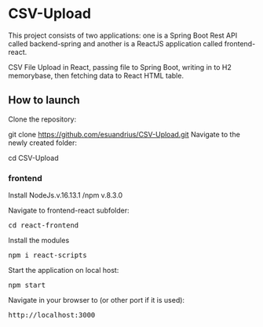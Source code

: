 # CSV-Upload

This project consists of two applications: one is a Spring Boot Rest API called  backend-spring and another is a ReactJS application called frontend-react.

CSV File Upload in React, passing file to Spring Boot, writing in to H2 memorybase, then fetching data to React HTML table.

## How to launch

Clone the repository:

git clone https://github.com/esuandrius/CSV-Upload.git
Navigate to the newly created folder:

cd CSV-Upload

### frontend

Install NodeJs.v.16.13.1 /npm v.8.3.0

Navigate to frontend-react subfolder:
<pre>cd react-frontend</pre>

Install the modules
<pre>npm i react-scripts</pre>

Start the application on local host:
<pre>npm start</pre>

Navigate in your browser to (or other port if it is used):
<pre>http://localhost:3000</pre>

